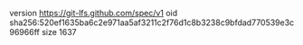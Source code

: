 version https://git-lfs.github.com/spec/v1
oid sha256:520ef1635ba6c2e971aa5af3211c2f76d1c8b3238c9bfdad770539e3c96966ff
size 1637

